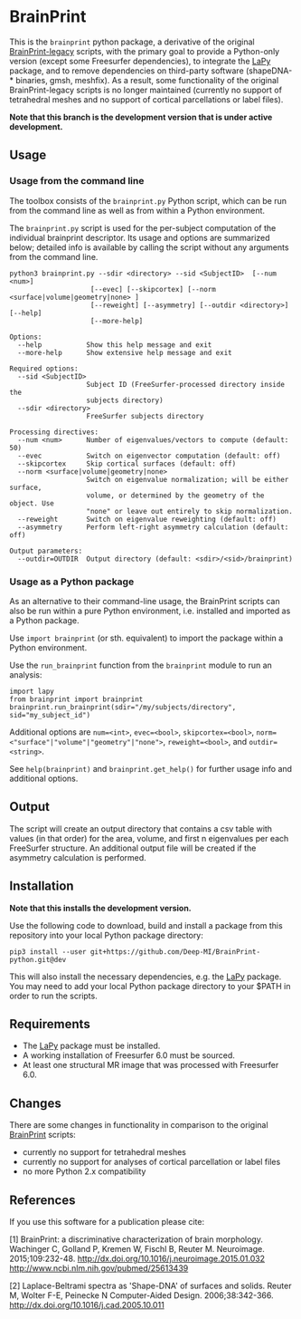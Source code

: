 # BrainPrint

This is the `brainprint` python package, a derivative of the original
[BrainPrint-legacy](https://github.com/Deep-MI/BrainPrint-legacy) scripts,
with the primary goal to provide a Python-only version (except some Freesurfer
dependencies), to integrate the [LaPy](https://github.com/Deep-MI/LaPy)
package, and to remove dependencies on third-party software
(shapeDNA-* binaries, gmsh, meshfix). As a result, some functionality of the
original BrainPrint-legacy scripts is no longer maintained (currently no
support of tetrahedral meshes and no support of cortical parcellations or
label files).

**Note that this branch is the development version that is under active development.**

## Usage

### Usage from the command line

The toolbox consists of the `brainprint.py` Python script, which can be run
from the command line as well as from within a Python environment.

The `brainprint.py` script is used for the per-subject computation of the
individual brainprint descriptor. Its usage and options are summarized below;
detailed info is available by calling the script without any arguments from the
command line.

```
python3 brainprint.py --sdir <directory> --sid <SubjectID>  [--num <num>]
                    [--evec] [--skipcortex] [--norm <surface|volume|geometry|none> ]
                    [--reweight] [--asymmetry] [--outdir <directory>] [--help]
                    [--more-help]

Options:
  --help           Show this help message and exit
  --more-help      Show extensive help message and exit

Required options:
  --sid <SubjectID>
                   Subject ID (FreeSurfer-processed directory inside the
                   subjects directory)
  --sdir <directory>
                   FreeSurfer subjects directory

Processing directives:
  --num <num>      Number of eigenvalues/vectors to compute (default: 50)
  --evec           Switch on eigenvector computation (default: off)
  --skipcortex     Skip cortical surfaces (default: off)
  --norm <surface|volume|geometry|none>
                   Switch on eigenvalue normalization; will be either surface,
                   volume, or determined by the geometry of the object. Use
                   "none" or leave out entirely to skip normalization.
  --reweight       Switch on eigenvalue reweighting (default: off)
  --asymmetry      Perform left-right asymmetry calculation (default: off)

Output parameters:
  --outdir=OUTDIR  Output directory (default: <sdir>/<sid>/brainprint)
```

### Usage as a Python package

As an alternative to their command-line usage, the BrainPrint scripts can also
be run within a pure Python environment, i.e. installed and imported as a
Python package.

Use `import brainprint` (or sth. equivalent) to import the package within
a Python environment.

Use the `run_brainprint` function from the `brainprint` module to run an
analysis:

```
import lapy
from brainprint import brainprint
brainprint.run_brainprint(sdir="/my/subjects/directory", sid="my_subject_id")
```

Additional options are `num=<int>`, `evec=<bool>`, `skipcortex=<bool>`,
`norm=<"surface"|"volume"|"geometry"|"none">`, `reweight=<bool>`, and
`outdir=<string>`.

See `help(brainprint)` and `brainprint.get_help()` for further usage info and
additional options.

## Output

The script will create an output directory that contains a csv table with
values (in that order) for the area, volume, and first n eigenvalues per each
FreeSurfer structure. An additional output file will be created if the
asymmetry calculation is performed.

## Installation

**Note that this installs the development version.**

Use the following code to download, build and install a package from this
repository into your local Python package directory:

`pip3 install --user git+https://github.com/Deep-MI/BrainPrint-python.git@dev`

This will also install the necessary dependencies, e.g. the [LaPy](https://github.com/Deep-MI/LaPy)
package. You may need to add your local Python package directory to your $PATH
in order to run the scripts.

## Requirements

- The [LaPy](https://github.com/Deep-MI/LaPy) package must be installed.
- A working installation of Freesurfer 6.0 must be sourced.
- At least one structural MR image that was processed with Freesurfer 6.0.

## Changes

There are some changes in functionality in comparison to the original [BrainPrint](https://github.com/Deep-MI/BrainPrint-legacy)
scripts:

- currently no support for tetrahedral meshes
- currently no support for analyses of cortical parcellation or label files
- no more Python 2.x compatibility

## References

If you use this software for a publication please cite:

[1] BrainPrint: a discriminative characterization of brain morphology. Wachinger C, Golland P, Kremen W, Fischl B, Reuter M. Neuroimage. 2015;109:232-48. http://dx.doi.org/10.1016/j.neuroimage.2015.01.032 http://www.ncbi.nlm.nih.gov/pubmed/25613439

[2] Laplace-Beltrami spectra as 'Shape-DNA' of surfaces and solids. Reuter M, Wolter F-E, Peinecke N Computer-Aided Design. 2006;38:342-366. http://dx.doi.org/10.1016/j.cad.2005.10.011
